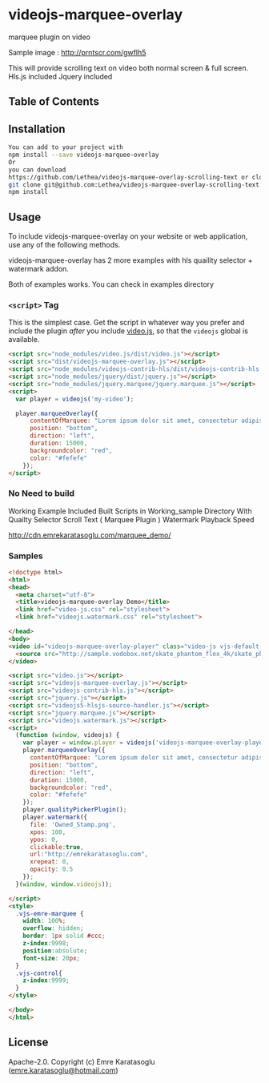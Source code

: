 # videojs-marquee-overlay

marquee plugin on video 

Sample image : http://prntscr.com/gwflh5

This will provide scrolling text on video both normal screen & full screen.
Hls.js included
Jquery included

## Table of Contents

<!-- START doctoc -->
<!-- END doctoc -->
## Installation

```sh
You can add to your project with
npm install --save videojs-marquee-overlay
Or
you can download
https://github.com/Lethea/videojs-marquee-overlay-scrolling-text or clone
git clone git@github.com:Lethea/videojs-marquee-overlay-scrolling-text.git then
npm install
```

## Usage

To include videojs-marquee-overlay on your website or web application, use any of the following methods.

videojs-marquee-overlay has 2 more examples with hls quaility selector + watermark addon.

Both of examples works. You can check in examples directory

### `<script>` Tag

This is the simplest case. Get the script in whatever way you prefer and include the plugin _after_ you include [video.js][videojs], so that the `videojs` global is available.

```html
<script src="node_modules/video.js/dist/video.js"></script>
<script src="dist/videojs-marquee-overlay.js"></script>
<script src="node_modules/videojs-contrib-hls/dist/videojs-contrib-hls.js"></script>
<script src="node_modules/jquery/dist/jquery.js"></script>
<script src="node_modules/jquery.marquee/jquery.marquee.js"></script>
<script>
  var player = videojs('my-video');

  player.marqueeOverlay({
      contentOfMarquee: "Lorem ipsum dolor sit amet, consectetur adipisicing elit, sed do eiusmod tempor incididunt ut labore et dolore magna aliqua.",
      position: "bottom",
      direction: "left",
      duration: 15000,
      backgroundcolor: "red",
      color: "#fefefe"
    });
</script>
```
### No Need to build
Working Example Included Built Scripts in Working_sample Directory
With
Quailty Selector
Scroll Text ( Marquee Plugin )
Watermark
Playback Speed

http://cdn.emrekaratasoglu.com/marquee_demo/

### Samples
```html
<!doctype html>
<html>
<head>
  <meta charset="utf-8">
  <title>videojs-marquee-overlay Demo</title>
  <link href="video-js.css" rel="stylesheet">
  <link href="videojs.watermark.css" rel="stylesheet">

</head>
<body>
<video id="videojs-marquee-overlay-player" class="video-js vjs-default-skin" controls width="848" height="480"  data-setup='{"playbackRates": [1, 1.5, 2] }'>
  <source src="http://sample.vodobox.net/skate_phantom_flex_4k/skate_phantom_flex_4k.m3u8" type="application/x-mpegurl">
</video>

<script src="video.js"></script>
<script src="videojs-marquee-overlay.js"></script>
<script src="videojs-contrib-hls.js"></script>
<script src="jquery.js"></script>
<script src="videojs5-hlsjs-source-handler.js"></script>
<script src="jquery.marquee.js"></script>
<script src="videojs.watermark.js"></script>
<script>
  (function (window, videojs) {
    var player = window.player = videojs('videojs-marquee-overlay-player');
    player.marqueeOverlay({
      contentOfMarquee: "Lorem ipsum dolor sit amet, consectetur adipisicing elit, sed do eiusmod tempor incididunt ut labore et dolore magna aliqua.",
      position: "bottom",
      direction: "left",
      duration: 15000,
      backgroundcolor: "red",
      color: "#fefefe"
    });
    player.qualityPickerPlugin();
    player.watermark({
      file: 'Owned_Stamp.png',
      xpos: 100,
      ypos: 0,
      clickable:true,
      url:"http://emrekaratasoglu.com",
      xrepeat: 0,
      opacity: 0.5
    });
  }(window, window.videojs));

</script>
<style>
  .vjs-emre-marquee {
    width: 100%;
    overflow: hidden;
    border: 1px solid #ccc;
    z-index:9998;
    position:absolute;
    font-size: 20px;
  }
  .vjs-control{
    z-index:9999;
  }
</style>

</body>
</html>
```


## License

Apache-2.0. Copyright (c) Emre Karatasoglu (emre.karatasoglu@hotmail.com)


[videojs]: http://videojs.com/
